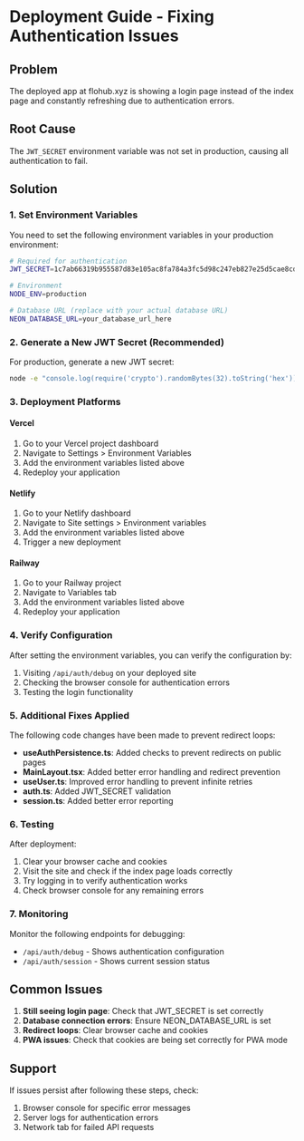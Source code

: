 # Deployment Guide - Fixing Authentication Issues

## Problem
The deployed app at flohub.xyz is showing a login page instead of the index page and constantly refreshing due to authentication errors.

## Root Cause
The `JWT_SECRET` environment variable was not set in production, causing all authentication to fail.

## Solution

### 1. Set Environment Variables

You need to set the following environment variables in your production environment:

```bash
# Required for authentication
JWT_SECRET=1c7ab66319b955587d83e105ac8fa784a3fc5d98c247eb827e25d5cae8cda46c

# Environment
NODE_ENV=production

# Database URL (replace with your actual database URL)
NEON_DATABASE_URL=your_database_url_here
```

### 2. Generate a New JWT Secret (Recommended)

For production, generate a new JWT secret:

```bash
node -e "console.log(require('crypto').randomBytes(32).toString('hex'))"
```

### 3. Deployment Platforms

#### Vercel
1. Go to your Vercel project dashboard
2. Navigate to Settings > Environment Variables
3. Add the environment variables listed above
4. Redeploy your application

#### Netlify
1. Go to your Netlify dashboard
2. Navigate to Site settings > Environment variables
3. Add the environment variables listed above
4. Trigger a new deployment

#### Railway
1. Go to your Railway project
2. Navigate to Variables tab
3. Add the environment variables listed above
4. Redeploy your application

### 4. Verify Configuration

After setting the environment variables, you can verify the configuration by:

1. Visiting `/api/auth/debug` on your deployed site
2. Checking the browser console for authentication errors
3. Testing the login functionality

### 5. Additional Fixes Applied

The following code changes have been made to prevent redirect loops:

- **useAuthPersistence.ts**: Added checks to prevent redirects on public pages
- **MainLayout.tsx**: Added better error handling and redirect prevention
- **useUser.ts**: Improved error handling to prevent infinite retries
- **auth.ts**: Added JWT_SECRET validation
- **session.ts**: Added better error reporting

### 6. Testing

After deployment:

1. Clear your browser cache and cookies
2. Visit the site and check if the index page loads correctly
3. Try logging in to verify authentication works
4. Check browser console for any remaining errors

### 7. Monitoring

Monitor the following endpoints for debugging:
- `/api/auth/debug` - Shows authentication configuration
- `/api/auth/session` - Shows current session status

## Common Issues

1. **Still seeing login page**: Check that JWT_SECRET is set correctly
2. **Database connection errors**: Ensure NEON_DATABASE_URL is set
3. **Redirect loops**: Clear browser cache and cookies
4. **PWA issues**: Check that cookies are being set correctly for PWA mode

## Support

If issues persist after following these steps, check:
1. Browser console for specific error messages
2. Server logs for authentication errors
3. Network tab for failed API requests